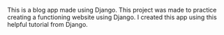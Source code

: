 This is a blog app made using Django. This project was made to practice creating a functioning website using Django. I created this app using this helpful tutorial from Django.
